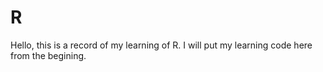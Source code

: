 # R
Hello, this is a record of my learning of R.
I will put my learning code here from the begining.
